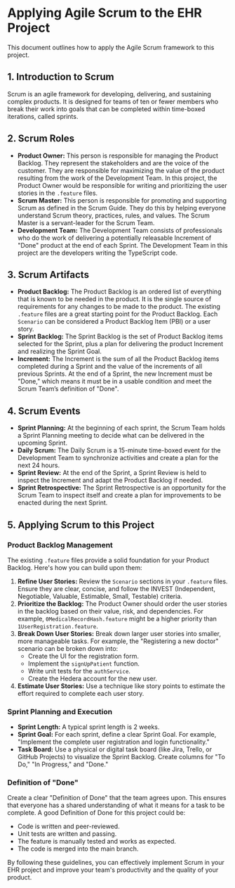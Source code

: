 
# Applying Agile Scrum to the EHR Project

This document outlines how to apply the Agile Scrum framework to this project.

## 1. Introduction to Scrum

Scrum is an agile framework for developing, delivering, and sustaining complex products. It is designed for teams of ten or fewer members who break their work into goals that can be completed within time-boxed iterations, called sprints.

## 2. Scrum Roles

*   **Product Owner:** This person is responsible for managing the Product Backlog. They represent the stakeholders and are the voice of the customer. They are responsible for maximizing the value of the product resulting from the work of the Development Team. In this project, the Product Owner would be responsible for writing and prioritizing the user stories in the `.feature` files.
*   **Scrum Master:** This person is responsible for promoting and supporting Scrum as defined in the Scrum Guide. They do this by helping everyone understand Scrum theory, practices, rules, and values. The Scrum Master is a servant-leader for the Scrum Team.
*   **Development Team:** The Development Team consists of professionals who do the work of delivering a potentially releasable Increment of "Done" product at the end of each Sprint. The Development Team in this project are the developers writing the TypeScript code.

## 3. Scrum Artifacts

*   **Product Backlog:** The Product Backlog is an ordered list of everything that is known to be needed in the product. It is the single source of requirements for any changes to be made to the product. The existing `.feature` files are a great starting point for the Product Backlog. Each `Scenario` can be considered a Product Backlog Item (PBI) or a user story.
*   **Sprint Backlog:** The Sprint Backlog is the set of Product Backlog items selected for the Sprint, plus a plan for delivering the product Increment and realizing the Sprint Goal.
*   **Increment:** The Increment is the sum of all the Product Backlog items completed during a Sprint and the value of the increments of all previous Sprints. At the end of a Sprint, the new Increment must be "Done," which means it must be in a usable condition and meet the Scrum Team’s definition of "Done".

## 4. Scrum Events

*   **Sprint Planning:** At the beginning of each sprint, the Scrum Team holds a Sprint Planning meeting to decide what can be delivered in the upcoming Sprint.
*   **Daily Scrum:** The Daily Scrum is a 15-minute time-boxed event for the Development Team to synchronize activities and create a plan for the next 24 hours.
*   **Sprint Review:** At the end of the Sprint, a Sprint Review is held to inspect the Increment and adapt the Product Backlog if needed.
*   **Sprint Retrospective:** The Sprint Retrospective is an opportunity for the Scrum Team to inspect itself and create a plan for improvements to be enacted during the next Sprint.

## 5. Applying Scrum to this Project

### Product Backlog Management

The existing `.feature` files provide a solid foundation for your Product Backlog. Here's how you can build upon them:

1.  **Refine User Stories:** Review the `Scenario` sections in your `.feature` files. Ensure they are clear, concise, and follow the INVEST (Independent, Negotiable, Valuable, Estimable, Small, Testable) criteria.
2.  **Prioritize the Backlog:** The Product Owner should order the user stories in the backlog based on their value, risk, and dependencies. For example, `0MedicalRecordHash.feature` might be a higher priority than `1UserRegistration.feature`.
3.  **Break Down User Stories:** Break down larger user stories into smaller, more manageable tasks. For example, the "Registering a new doctor" scenario can be broken down into:
    *   Create the UI for the registration form.
    *   Implement the `signUpPatient` function.
    *   Write unit tests for the `authService`.
    *   Create the Hedera account for the new user.
4.  **Estimate User Stories:** Use a technique like story points to estimate the effort required to complete each user story.

### Sprint Planning and Execution

*   **Sprint Length:** A typical sprint length is 2 weeks.
*   **Sprint Goal:** For each sprint, define a clear Sprint Goal. For example, "Implement the complete user registration and login functionality."
*   **Task Board:** Use a physical or digital task board (like Jira, Trello, or GitHub Projects) to visualize the Sprint Backlog. Create columns for "To Do," "In Progress," and "Done."

### Definition of "Done"

Create a clear "Definition of Done" that the team agrees upon. This ensures that everyone has a shared understanding of what it means for a task to be complete. A good Definition of Done for this project could be:

*   Code is written and peer-reviewed.
*   Unit tests are written and passing.
*   The feature is manually tested and works as expected.
*   The code is merged into the main branch.

By following these guidelines, you can effectively implement Scrum in your EHR project and improve your team's productivity and the quality of your product.
